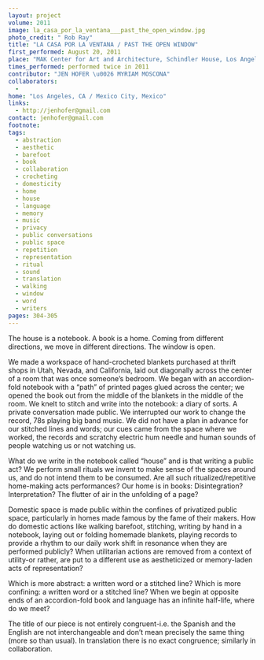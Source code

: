 ```yaml
---
layout: project
volume: 2011
image: la_casa_por_la_ventana___past_the_open_window.jpg
photo_credit: " Rob Ray"
title: "LA CASA POR LA VENTANA / PAST THE OPEN WINDOW"
first_performed: August 20, 2011
place: "MAK Center for Art and Architecture, Schindler House, Los Angeles, CA"
times_performed: performed twice in 2011
contributor: "JEN HOFER \u0026 MYRIAM MOSCONA"
collaborators: 
  - 
home: "Los Angeles, CA / Mexico City, Mexico"
links: 
  - http://jenhofer@gmail.com
contact: jenhofer@gmail.com
footnote: 
tags: 
  - abstraction
  - aesthetic
  - barefoot
  - book
  - collaboration
  - crocheting
  - domesticity
  - home
  - house
  - language
  - memory
  - music
  - privacy
  - public conversations
  - public space
  - repetition
  - representation
  - ritual
  - sound
  - translation
  - walking
  - window
  - word
  - writers
pages: 304-305
---
```


The house is a notebook. A book is a home. Coming from different directions, we move in different directions. The window is open. 

We made a workspace of hand-crocheted blankets purchased at thrift shops in Utah, Nevada, and California, laid out diagonally across the center of a room that was once someone’s bedroom. We began with an accordion-fold notebook with a “path” of printed pages glued across the center; we opened the book out from the middle of the blankets in the middle of the room. We knelt to stitch and write into the notebook: a diary of sorts. A private conversation made public. We interrupted our work to change the record, 78s playing big band music. We did not have a plan in advance for our stitched lines and words; our cues came from the space where we worked, the records and scratchy electric hum needle and human sounds of people watching us or not watching us. 

What do we write in the notebook called “house” and is that writing a public act? We perform small rituals we invent to make sense of the spaces around us, and do not intend them to be consumed. Are all such ritualized/repetitive home-making acts performances? Our home is in books: Disintegration? Interpretation? The flutter of air in the unfolding of a page? 

Domestic space is made public within the confines of privatized public space, particularly in homes made famous by the fame of their makers. How do domestic actions like walking barefoot, stitching, writing by hand in a notebook, laying out or folding homemade blankets, playing records to provide a rhythm to our daily work shift in resonance when they are performed publicly? When utilitarian actions are removed from a context of utility-or rather, are put to a different use as aestheticized or memory-laden acts of representation? 

Which is more abstract: a written word or a stitched line? Which is more confining: a written word or a stitched line? When we begin at opposite ends of an accordion-fold book and language has an infinite half-life, where do we meet? 

The title of our piece is not entirely congruent-i.e. the Spanish and the English are not interchangeable and don’t mean precisely the same thing (more so than usual). In translation there is no exact congruence; similarly in collaboration.
